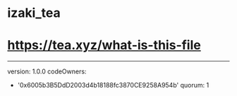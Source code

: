# izaki_tea
# https://tea.xyz/what-is-this-file
---
version: 1.0.0
codeOwners:
  - '0x6005b3B5DdD2003d4b18188fc3870CE9258A954b'
quorum: 1

